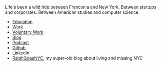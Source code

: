 Life's been a wild ride between Franconia and New York. Between startups and corporates. Between American studies and computer science. 

- [Education](https://raphbibus.github.io/education)
- [Work](https://raphbibus.github.io/work)
- [Voluntary Work](https://raphbibus.github.io/voluntary)
- [Blog](https://raphbibus.github.io/blog)
- [Podcast](https://open.spotify.com/show/0v2mCSN9axEi0aujkzC4Fc?si=e61ab36d56c14dc7)
- [Github](https://github.com/raphbibus)
- [LinkedIn](https://www.linkedin.com/in/ralphcibis/)
- [RalphGoesNYC](https://ralphgoesnyc.wordpress.com), my super-old blog about living and missing NYC